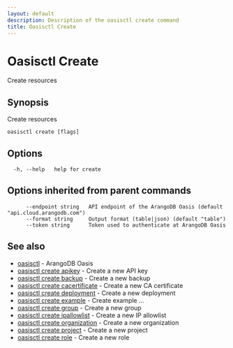 ```yaml
---
layout: default
description: Description of the oasisctl create command
title: Oasisctl Create
---
```

# Oasisctl Create

Create resources

## Synopsis

Create resources

```
oasisctl create [flags]
```

## Options

```
  -h, --help   help for create
```

## Options inherited from parent commands

```
      --endpoint string   API endpoint of the ArangoDB Oasis (default "api.cloud.arangodb.com")
      --format string     Output format (table|json) (default "table")
      --token string      Token used to authenticate at ArangoDB Oasis
```

## See also

* [oasisctl](oasisctl-options.html)	 - ArangoDB Oasis
* [oasisctl create apikey](oasisctl-create-apikey.html)	 - Create a new API key
* [oasisctl create backup](oasisctl-create-backup.html)	 - Create a new backup
* [oasisctl create cacertificate](oasisctl-create-cacertificate.html)	 - Create a new CA certificate
* [oasisctl create deployment](oasisctl-create-deployment.html)	 - Create a new deployment
* [oasisctl create example](oasisctl-create-example.html)	 - Create example ...
* [oasisctl create group](oasisctl-create-group.html)	 - Create a new group
* [oasisctl create ipallowlist](oasisctl-create-ipallowlist.html)	 - Create a new IP allowlist
* [oasisctl create organization](oasisctl-create-organization.html)	 - Create a new organization
* [oasisctl create project](oasisctl-create-project.html)	 - Create a new project
* [oasisctl create role](oasisctl-create-role.html)	 - Create a new role

